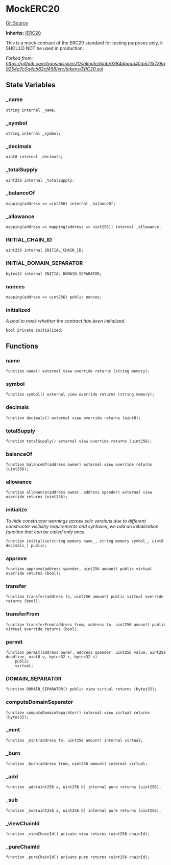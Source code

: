 # MockERC20
[Git Source](https://github.com/metacontract/mc/blob/0cf91165f9ec2cbeeba800a4baf4e81e2df5c3bb/src/devkit/Flattened.sol)

**Inherits:**
[IERC20](/src/devkit/Flattened.sol/interface.IERC20.md)

This is a mock contract of the ERC20 standard for testing purposes only, it SHOULD NOT be used in production.

*Forked from: https://github.com/transmissions11/solmate/blob/0384dbaaa4fcb5715738a9254a7c0a4cb62cf458/src/tokens/ERC20.sol*


## State Variables
### _name

```solidity
string internal _name;
```


### _symbol

```solidity
string internal _symbol;
```


### _decimals

```solidity
uint8 internal _decimals;
```


### _totalSupply

```solidity
uint256 internal _totalSupply;
```


### _balanceOf

```solidity
mapping(address => uint256) internal _balanceOf;
```


### _allowance

```solidity
mapping(address => mapping(address => uint256)) internal _allowance;
```


### INITIAL_CHAIN_ID

```solidity
uint256 internal INITIAL_CHAIN_ID;
```


### INITIAL_DOMAIN_SEPARATOR

```solidity
bytes32 internal INITIAL_DOMAIN_SEPARATOR;
```


### nonces

```solidity
mapping(address => uint256) public nonces;
```


### initialized
*A bool to track whether the contract has been initialized.*


```solidity
bool private initialized;
```


## Functions
### name


```solidity
function name() external view override returns (string memory);
```

### symbol


```solidity
function symbol() external view override returns (string memory);
```

### decimals


```solidity
function decimals() external view override returns (uint8);
```

### totalSupply


```solidity
function totalSupply() external view override returns (uint256);
```

### balanceOf


```solidity
function balanceOf(address owner) external view override returns (uint256);
```

### allowance


```solidity
function allowance(address owner, address spender) external view override returns (uint256);
```

### initialize

*To hide constructor warnings across solc versions due to different constructor visibility requirements and
syntaxes, we add an initialization function that can be called only once.*


```solidity
function initialize(string memory name_, string memory symbol_, uint8 decimals_) public;
```

### approve


```solidity
function approve(address spender, uint256 amount) public virtual override returns (bool);
```

### transfer


```solidity
function transfer(address to, uint256 amount) public virtual override returns (bool);
```

### transferFrom


```solidity
function transferFrom(address from, address to, uint256 amount) public virtual override returns (bool);
```

### permit


```solidity
function permit(address owner, address spender, uint256 value, uint256 deadline, uint8 v, bytes32 r, bytes32 s)
    public
    virtual;
```

### DOMAIN_SEPARATOR


```solidity
function DOMAIN_SEPARATOR() public view virtual returns (bytes32);
```

### computeDomainSeparator


```solidity
function computeDomainSeparator() internal view virtual returns (bytes32);
```

### _mint


```solidity
function _mint(address to, uint256 amount) internal virtual;
```

### _burn


```solidity
function _burn(address from, uint256 amount) internal virtual;
```

### _add


```solidity
function _add(uint256 a, uint256 b) internal pure returns (uint256);
```

### _sub


```solidity
function _sub(uint256 a, uint256 b) internal pure returns (uint256);
```

### _viewChainId


```solidity
function _viewChainId() private view returns (uint256 chainId);
```

### _pureChainId


```solidity
function _pureChainId() private pure returns (uint256 chainId);
```

